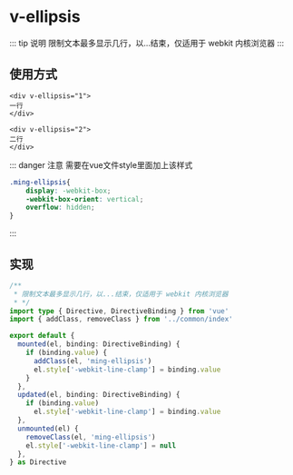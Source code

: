 # v-ellipsis 

::: tip 说明
限制文本最多显示几行，以...结束，仅适用于 webkit 内核浏览器
:::

## 使用方式
```vue{1,5}
<div v-ellipsis="1">
一行
</div>

<div v-ellipsis="2">
二行
</div>
```

::: danger 注意
需要在vue文件style里面加上该样式

```css
.ming-ellipsis{
    display: -webkit-box;
    -webkit-box-orient: vertical;
    overflow: hidden;
}
```
:::

## 实现
```ts
/**
 * 限制文本最多显示几行，以...结束，仅适用于 webkit 内核浏览器
 * */
import type { Directive, DirectiveBinding } from 'vue'
import { addClass, removeClass } from '../common/index'

export default {
  mounted(el, binding: DirectiveBinding) {
    if (binding.value) {
      addClass(el, 'ming-ellipsis')
      el.style['-webkit-line-clamp'] = binding.value
    }
  },
  updated(el, binding: DirectiveBinding) {
    if (binding.value)
      el.style['-webkit-line-clamp'] = binding.value
  },
  unmounted(el) {
    removeClass(el, 'ming-ellipsis')
    el.style['-webkit-line-clamp'] = null
  },
} as Directive
```
